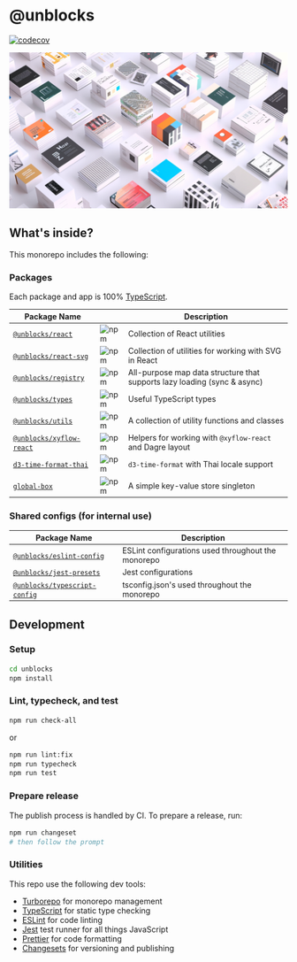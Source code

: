 # @unblocks

[![codecov](https://codecov.io/gh/kristw/unblocks/graph/badge.svg?token=UKWMR5LJUH)](https://codecov.io/gh/kristw/unblocks)

![unblocks](./assets/unblocks_poster.png)

## What's inside?

This monorepo includes the following:

### Packages

Each package and app is 100% [TypeScript](https://www.typescriptlang.org/).

| Package Name | | Description |
|--------------|-----------|-------------|
| [`@unblocks/react`](./packages//unblocks-react/) | ![npm](https://img.shields.io/npm/v/@unblocks/react) | Collection of React utilities |
| [`@unblocks/react-svg`](./packages//unblocks-react-svg/) | ![npm](https://img.shields.io/npm/v/@unblocks/react-svg) | Collection of utilities for working with SVG in React |
| [`@unblocks/registry`](./packages/unblocks-registry/) | ![npm](https://img.shields.io/npm/v/@unblocks/registry) | All-purpose map data structure that supports lazy loading (sync & async) |
| [`@unblocks/types`](./packages/unblocks-types/) | ![npm](https://img.shields.io/npm/v/@unblocks/types) | Useful TypeScript types |
| [`@unblocks/utils`](./packages/unblocks-utils/) | ![npm](https://img.shields.io/npm/v/@unblocks/utils) | A collection of utility functions and classes |
| [`@unblocks/xyflow-react`](./packages/unblocks-xyflow-react/) | ![npm](https://img.shields.io/npm/v/@unblocks/xyflow-react) | Helpers for working with `@xyflow-react` and Dagre layout |
| [`d3-time-format-thai`](./packages/d3-time-format-thai/) | ![npm](https://img.shields.io/npm/v/d3-time-format-thai) | `d3-time-format` with Thai locale support |
| [`global-box`](./packages/global-box/) | ![npm](https://img.shields.io/npm/v/global-box) | A simple key-value store singleton |

### Shared configs (for internal use)

| Package Name | Description |
|--------------|-------------|
| [`@unblocks/eslint-config`](./packages/config-eslint/) | ESLint configurations used throughout the monorepo |
| [`@unblocks/jest-presets`](./packages/jest-presets/) | Jest configurations |
| [`@unblocks/typescript-config`](./packages/config-typescript/) | tsconfig.json's used throughout the monorepo |

## Development

### Setup

```sh
cd unblocks
npm install
```

### Lint, typecheck, and test

```sh
npm run check-all
```

or

```sh
npm run lint:fix
npm run typecheck
npm run test
```

### Prepare release

The publish process is handled by CI.
To prepare a release, run:

```sh
npm run changeset
# then follow the prompt
```

### Utilities

This repo use the following dev tools:

- [Turborepo](https://turbo.build/) for monorepo management
- [TypeScript](https://www.typescriptlang.org/) for static type checking
- [ESLint](https://eslint.org/) for code linting
- [Jest](https://jestjs.io) test runner for all things JavaScript
- [Prettier](https://prettier.io) for code formatting
- [Changesets](https://github.com/changesets/changesets) for versioning and publishing
